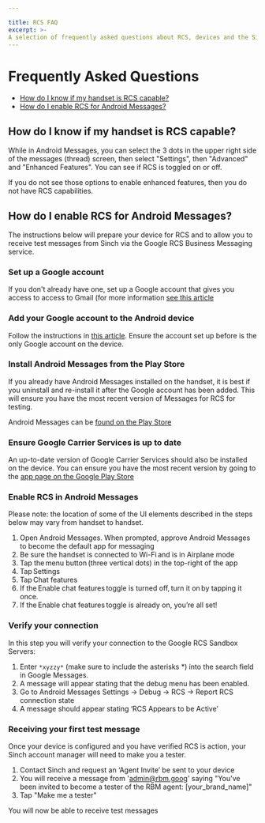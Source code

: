 ```yaml
---

title: RCS FAQ
excerpt: >-
A selection of frequently asked questions about RCS, devices and the Sinch RCS API
---
```


# Frequently Asked Questions

-  [How do I know if my handset is RCS capable?](#how-do-i-know-if-my-handset-is-rcs-capable)
-  [How do I enable RCS for Android Messages?](#how-do-i-enable-rcs-for-android-messages) 

## How do I know if my handset is RCS capable?

While in Android Messages, you can select the 3 dots in the upper right side of the messages (thread) screen, then select "Settings", then "Advanced" and "Enhanced Features". You can see if RCS is toggled on or off. 

If you do not see those options to enable enhanced features, then you do not have RCS capabilities.

## How do I enable RCS for Android Messages?
The instructions below will prepare your device for RCS and to allow you to receive test messages from Sinch via the Google RCS Business Messaging service.

### Set up a Google account
If you don't already have one, set up a Google account that gives you access to access to Gmail (for more information [see this article](https://support.google.com/accounts/answer/27441?hl=en)

### Add your Google account to the Android device
Follow the instructions in [this article](https://support.google.com/googleplay/answer/2521798?hl=en-GB). Ensure the account set up before is the only Google account on the device.

### Install Android Messages from the Play Store
If you already have Android Messages installed on the handset, it is best if you uninstall and re-install it after the Google account has been added. This will ensure you have the most recent version of Messages for RCS for testing.

Android Messages can be [found on the Play Store](https://play.google.com/store/apps/details?id=com.google.android.apps.messaging)

### Ensure Google Carrier Services is up to date
An up-to-date version of Google Carrier Services should also be installed on the device. You can ensure you have the most recent version by going to the [app page on the Google Play Store](https://play.google.com/store/apps/details?id=com.google.android.ims)
  
### Enable RCS in Android Messages
Please note: the location of some of the UI elements described in the steps below may vary from handset to handset.
 1. Open Android Messages. When prompted, approve Android Messages to become the default app for messaging
2.  Be sure the handset is connected to Wi-Fi and is in Airplane mode
3.  Tap the menu button (three vertical dots) in the top-right of the app
4.  Tap Settings
5.  Tap Chat features
6.  If the Enable chat features toggle is turned off, turn it on by tapping it once.    
7.  If the Enable chat features toggle is already on, you’re all set!

### Verify your connection
In this step you will verify your connection to the Google RCS Sandbox Servers:  
1. Enter ``*xyzzy*``  (make sure to include the asterisks *) into the search field in Google Messages. 
2. A message will appear stating that the debug menu has been enabled.
3. Go to Android Messages Settings -> Debug -> RCS -> Report RCS connection state 
4. A message should appear stating ‘RCS Appears to be Active’

### Receiving your first test message
Once your device is configured and you have verified RCS is action, your Sinch account manager will need to make you a tester.

1. Contact Sinch and request an ‘Agent Invite’ be sent to your device
2. You will receive a message from 'admin@rbm.goog' saying "You've been invited to become a tester of the RBM agent: [your_brand_name]"
3. Tap "Make me a tester"

You will now be able to receive test messages